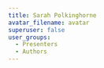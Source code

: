 ```yaml
---
title: Sarah Polkinghorne
avatar_filename: avatar
superuser: false
user_groups:
  - Presenters
  - Authors
---
```

